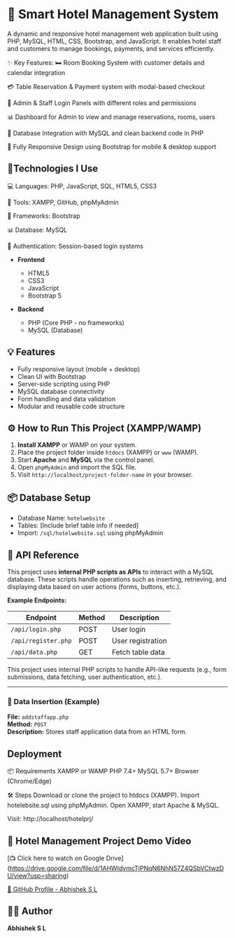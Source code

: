 # 🏨 Smart Hotel Management System

A dynamic and responsive hotel management web application built using PHP, MySQL, HTML, CSS, Bootstrap, and JavaScript.
It enables hotel staff and customers to manage bookings, payments, and services efficiently.

✨ Key Features:
🛏️ Room Booking System with customer details and calendar integration

💳 Table Reservation & Payment system with modal-based checkout

👥 Admin & Staff Login Panels with different roles and permissions

📊 Dashboard for Admin to view and manage reservations, rooms, users

📁 Database Integration with MySQL and clean backend code in PHP

📱 Fully Responsive Design using Bootstrap for mobile & desktop support


## 🚀Technologies I Use
💻 Languages: PHP, JavaScript, SQL, HTML5, CSS3

🧰 Tools: XAMPP, GitHub, phpMyAdmin

🎨 Frameworks: Bootstrap

📊 Database: MySQL

🔐 Authentication: Session-based login systems


- **Frontend**
  - HTML5
  - CSS3
  - JavaScript 
  - Bootstrap 5

- **Backend**
  - PHP (Core PHP - no frameworks)
  - MySQL (Database)

## 💡 Features

-  Fully responsive layout (mobile + desktop)
-  Clean UI with Bootstrap
-  Server-side scripting using PHP
-  MySQL database connectivity
-  Form handling and data validation
-  Modular and reusable code structure


## ⚙️ How to Run This Project (XAMPP/WAMP)

1. **Install XAMPP** or WAMP on your system.
2. Place the project folder inside `htdocs` (XAMPP) or `www` (WAMP).
3. Start **Apache** and **MySQL** via the control panel.
4. Open `phpMyAdmin` and import the SQL file.
5. Visit `http://localhost/project-folder-name` in your browser.

## 📦 Database Setup

- Database Name: `hotelwebsite`
- Tables: [Include brief table info if needed]
- Import: `/sql/hotelwebsite.sql` using phpMyAdmin


## 📌 API Reference

This project uses **internal PHP scripts as APIs** to interact with a MySQL database. These scripts handle operations such as inserting, retrieving, and displaying data based on user actions (forms, buttons, etc.).


**Example Endpoints:**

| Endpoint           | Method | Description               |
|--------------------|--------|---------------------------|
| `/api/login.php`   | POST   | User login                |
| `/api/register.php`| POST   | User registration         |
| `/api/data.php`    | GET    | Fetch table data          |
This project uses internal PHP scripts to handle API-like requests (e.g., form submissions, data fetching, user authentication, etc.).

----

### 🔄 Data Insertion (Example)

**File:** `addstaffapp.php`  
**Method:** `POST`  
**Description:** Stores staff application data from an HTML form.


## Deployment

📦 Requirements
XAMPP or WAMP
PHP 7.4+
MySQL 5.7+
Browser (Chrome/Edge)

🛠️ Steps
Download or clone the project to htdocs (XAMPP).
Import hotelebsite.sql using phpMyAdmin.
Open XAMPP, start Apache & MySQL.

Visit: http://localhost/hotelprj/                                                                   

## 🎥 Hotel Management Project Demo Video  
[📺 Click here to watch on Google Drive]
(https://drive.google.com/file/d/1AHWIdymcTjPNqN6NhN57Z4QSbVCtwzDU/view?usp=sharing)


[🔗 GitHub Profile - Abhishek S L](https://github.com/Abhishek2004-bot)


## 🦸‍♂️ Author
**Abhishek S L**





















